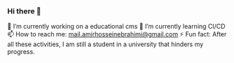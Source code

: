 ### Hi there 👋

🔭 I’m currently working on a educational cms
🌱 I’m currently learning CI/CD
📫 How to reach me: mail.amirhosseinebrahimi@gmail.com
⚡ Fun fact: After all these activities, I am still a student in a university that hinders my progress.
<!--
**vision468/vision468** is a ✨ _special_ ✨ repository because its `README.md` (this file) appears on your GitHub profile.

Here are some ideas to get you started:

- 🔭 I’m currently working on ...
- 🌱 I’m currently learning ...
- 👯 I’m looking to collaborate on ...
- 🤔 I’m looking for help with ...
- 💬 Ask me about ...
- 📫 How to reach me: ...
- 😄 Pronouns: ...
- ⚡ Fun fact: ...
-->
